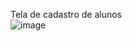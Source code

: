 Tela de cadastro de alunos <br />
![image](https://user-images.githubusercontent.com/78911425/139748959-c4c8586f-f008-4e71-9b22-2f1691748eec.png)
